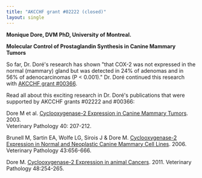 ```yaml
---
title: "AKCCHF grant #02222 (closed)"
layout: single
---
```


**Monique Dore, DVM PhD, University of Montreal.**

**Molecular Control of Prostaglandin Synthesis in Canine Mammary
Tumors**

So far, Dr. Doré's research has shown \"that COX-2 was not expressed in
the normal (mammary) gland but was detected in 24% of adenomas and in
56% of adenocarcinomas (P \< 0.001).\" Dr. Doré continued this research
with [AKCCHF grant
\#00366](/research/current-studies/akcchf-grant-0366).

Read all about this exciting research in Dr. Doré's publications that
were supported by AKCCHF grants \#02222 and \#00366:

Dore M et al. [Cyclooxygenase-2 Expression in Canine Mammary
Tumors](https://vet.sagepub.com/content/40/2/207.full). 2003.  
Veterinary Pathology 40: 207-212.

Brunell M, Sartin EA, Wolfe LG, Sirois J & Dore M. [Cyclooxygenase-2
Expression in Normal and Neoplastic Canine Mammary Cell
Lines](https://vet.sagepub.com/content/43/5/656.long). 2006. Veterinary
Pathology 43:656-666.

Dore M. [Cyclooxygenase-2 Expression in animal
Cancers](https://vet.sagepub.com/content/48/1/254.long). 2011.
Veterinary Pathology 48:254-265.
